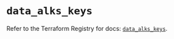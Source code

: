 # `data_alks_keys`

Refer to the Terraform Registry for docs: [`data_alks_keys`](https://registry.terraform.io/providers/cox-automotive/alks/2.8.2/docs/data-sources/keys).
